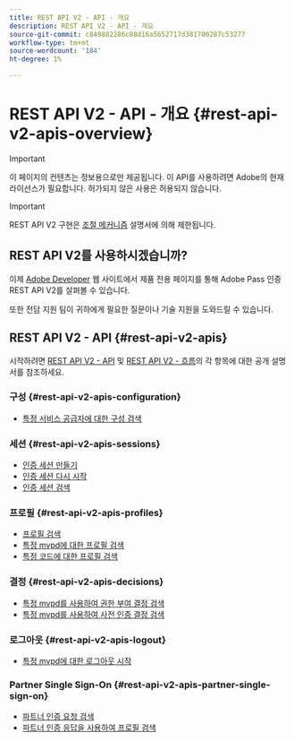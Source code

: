 ```yaml
---
title: REST API V2 - API - 개요
description: REST API V2 - API - 개요
source-git-commit: c849882286c88d16a5652717d381700287c53277
workflow-type: tm+mt
source-wordcount: '184'
ht-degree: 1%

---
```



# REST API V2 - API - 개요 {#rest-api-v2-apis-overview}

>[!IMPORTANT]
>
> 이 페이지의 컨텐츠는 정보용으로만 제공됩니다. 이 API를 사용하려면 Adobe의 현재 라이선스가 필요합니다. 허가되지 않은 사용은 허용되지 않습니다.

>[!IMPORTANT]
>
> REST API V2 구현은 [조절 메커니즘](/help/authentication/throttling-mechanism.md) 설명서에 의해 제한됩니다.

## REST API V2를 사용하시겠습니까?

이제 [Adobe Developer](https://developer.adobe.com/adobe-pass/) 웹 사이트에서 제품 전용 페이지를 통해 Adobe Pass 인증 REST API V2를 살펴볼 수 있습니다.

또한 전담 지원 팀이 귀하에게 필요한 질문이나 기술 지원을 도와드릴 수 있습니다.

## REST API V2 - API {#rest-api-v2-apis}

시작하려면 [REST API V2 - API](./rest-api-v2-apis-overview.md) 및 [REST API V2 - 흐름](../flows/rest-api-v2-flows-overview.md)의 각 항목에 대한 공개 설명서를 참조하세요.

### 구성 {#rest-api-v2-apis-configuration}

* [특정 서비스 공급자에 대한 구성 검색](configuration-apis/rest-api-v2-configuration-apis-retrieve-configuration-for-specific-service-provider.md)

### 세션 {#rest-api-v2-apis-sessions}

* [인증 세션 만들기](sessions-apis/rest-api-v2-sessions-apis-create-authentication-session.md)
* [인증 세션 다시 시작](sessions-apis/rest-api-v2-sessions-apis-resume-authentication-session.md)
* [인증 세션 검색](sessions-apis/rest-api-v2-sessions-apis-retrieve-authentication-session-information-using-code.md)

### 프로필 {#rest-api-v2-apis-profiles}

* [프로필 검색](profiles-apis/rest-api-v2-profiles-apis-retrieve-profiles.md)
* [특정 mvpd에 대한 프로필 검색](profiles-apis/rest-api-v2-profiles-apis-retrieve-profile-for-specific-mvpd.md)
* [특정 코드에 대한 프로필 검색](profiles-apis/rest-api-v2-profiles-apis-retrieve-profile-for-specific-code.md)

### 결정 {#rest-api-v2-apis-decisions}

* [특정 mvpd를 사용하여 권한 부여 결정 검색](decisions-apis/rest-api-v2-decisions-apis-retrieve-authorization-decisions-using-specific-mvpd.md)
* [특정 mvpd를 사용하여 사전 인증 결정 검색](decisions-apis/rest-api-v2-decisions-apis-retrieve-preauthorization-decisions-using-specific-mvpd.md)

### 로그아웃 {#rest-api-v2-apis-logout}

* [특정 mvpd에 대한 로그아웃 시작](logout-apis/rest-api-v2-logout-apis-initiate-logout-for-specific-mvpd.md)

### Partner Single Sign-On {#rest-api-v2-apis-partner-single-sign-on}

* [파트너 인증 요청 검색](partner-single-sign-on-apis/rest-api-v2-partner-single-sign-on-apis-retrieve-partner-authentication-request.md)
* [파트너 인증 응답을 사용하여 프로필 검색](partner-single-sign-on-apis/rest-api-v2-partner-single-sign-on-apis-retrieve-profile-using-partner-authentication-response.md)
